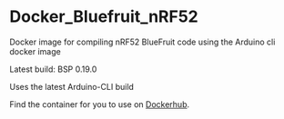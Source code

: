 # Docker_Bluefruit_nRF52
Docker image for compiling nRF52 BlueFruit code using the Arduino cli docker image 

Latest build: BSP 0.19.0

Uses the latest Arduino-CLI build

Find the container for you to use on [Dockerhub](https://hub.docker.com/r/jpconstantineau/arduino-cli-bluefruit-nrf52).
